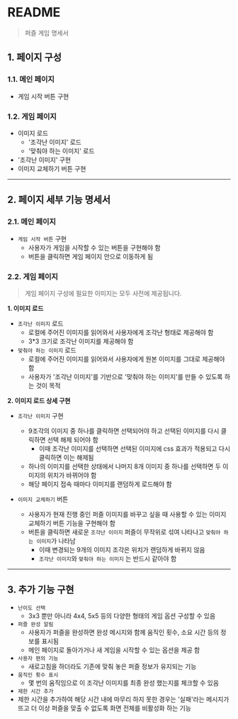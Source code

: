 # README

> 퍼즐 게임 명세서

## 1. 페이지 구성

### 1.1. 메인 페이지

- 게임 시작 버튼 구현

### 1.2. 게임 페이지

- 이미지 로드
  - '조각난 이미지' 로드
  - '맞춰야 하는 이미지' 로드
- '조각난 이미지' 구현
- 이미지 교체하기 버튼 구현

---

## 2. 페이지 세부 기능 명세서

### 2.1. 메인 페이지

- `게임 시작 버튼` 구현
  - 사용자가 게임을 시작할 수 있는 버튼을 구현해야 함
  - 버튼을 클릭하면 게임 페이지 안으로 이동하게 됨

### 2.2. 게임 페이지

> 게임 페이지 구성에 필요한 이미지는 모두 사전에 제공됩니다.

**1. 이미지 로드**

- `조각난 이미지` 로드
  - 로컬에 주어진 이미지를 읽어와서 사용자에게 조각난 형태로 제공해야 함
  - 3\*3 크기로 조각난 이미지를 제공해야 함
- `맞춰야 하는 이미지` 로드
  - 로컬에 주어진 이미지를 읽어와서 사용자에게 원본 이미지를 그대로 제공해야 함
  - 사용자가 '조각난 이미지'를 기반으로 '맞춰야 하는 이미지'를 만들 수 있도록 하는 것이 목적

**2. 이미지 로드 상세 구현**

- `조각난 이미지` 구현

  - 9조각의 이미지 중 하나를 클릭하면 선택되어야 하고 선택된 이미지를 다시 클릭하면 선택 해제 되어야 함
    - 이때 조각난 이미지를 선택하면 선택된 이미지에 css 효과가 적용되고 다시 클릭하면 이는 해제됨
  - 하나의 이미지를 선택한 상태에서 나머지 8개 이미지 중 하나를 선택하면 두 이미지의 위치가 바뀌어야 함
  - 해당 페이지 접속 때마다 이미지를 랜덤하게 로드해야 함

- `이미지 교체하기` 버튼
  - 사용자가 현재 진행 중인 퍼즐 이미지를 바꾸고 싶을 때 사용할 수 있는 이미지 교체하기 버튼 기능을 구현해야 함
  - 버튼을 클릭하면 새로운 `조각난 이미지` 퍼즐이 무작위로 섞여 나타나고 `맞춰야 하는 이미지`가 나타남
    - 이때 변경되는 9개의 이미지 조각은 위치가 랜덤하게 바뀌지 않음
    - `조각난 이미지`와 `맞춰야 하는 이미지` 는 반드시 같아야 함

---

## 3. 추가 기능 구현

- `난이도 선택`
  - 3x3 뿐만 아니라 4x4, 5x5 등의 다양한 형태의 게임 옵션 구성할 수 있음
- `퍼즐 완성 알림`
  - 사용자가 퍼즐을 완성하면 완성 메시지와 함께 움직인 횟수, 소요 시간 등의 정보를 표시됨
  - 메인 페이지로 돌아가거나 새 게임을 시작할 수 있는 옵션을 제공 함
- `사용자 편의 기능`
  - 새로고침을 하더라도 기존에 맞춰 놓은 퍼즐 정보가 유지되는 기능
- `움직인 횟수 표시`
  - 몇 번의 움직임으로 이 조각난 이미지를 최종 완성 했는지를 체크할 수 있음
- `제한 시간 추가`
- 제한 시간을 추가하여 해당 시간 내에 마무리 하지 못한 경우는 '실패'라는 메시지가 뜨고 더 이상 퍼즐을 맞출 수 없도록 화면 전체를 비활성화 하는 기능
